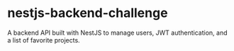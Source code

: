 # nestjs-backend-challenge
A backend API built with NestJS to manage users, JWT authentication, and a list of favorite projects.
